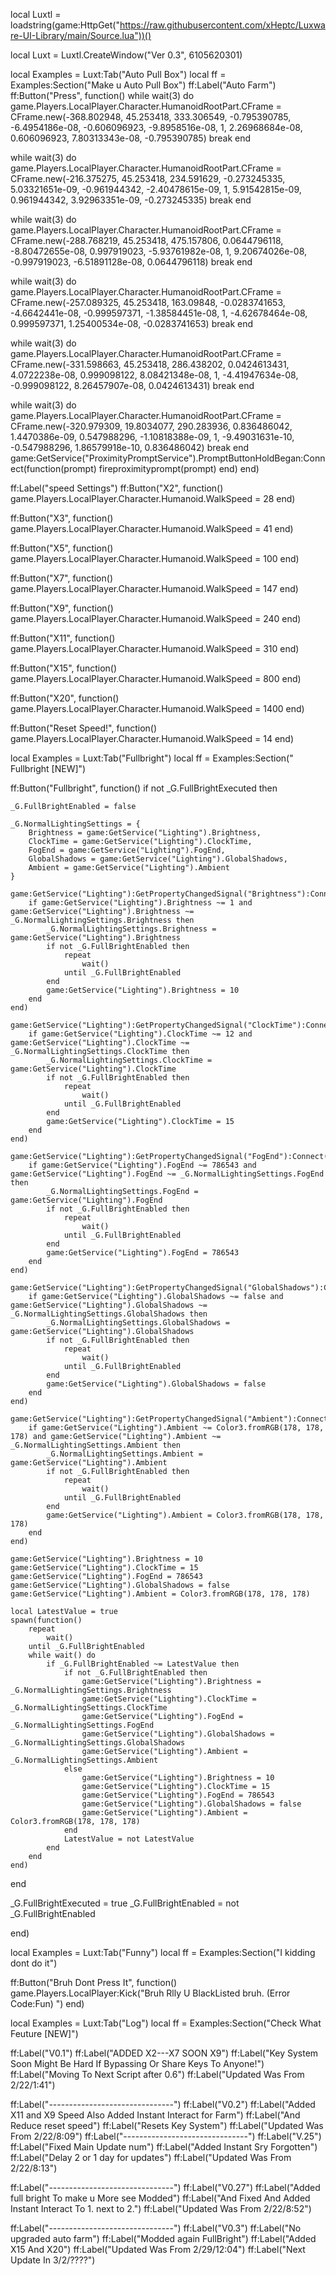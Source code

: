 local Luxtl = loadstring(game:HttpGet("https://raw.githubusercontent.com/xHeptc/Luxware-UI-Library/main/Source.lua"))() 
  
local Luxt = Luxtl.CreateWindow("Ver 0.3", 6105620301)    

local Examples = Luxt:Tab("Auto Pull Box") 
local ff = Examples:Section("Make u Auto Pull Box") 
ff:Label("Auto Farm")
ff:Button("Press", function()
    while wait(3) do
game.Players.LocalPlayer.Character.HumanoidRootPart.CFrame = CFrame.new(-368.802948, 45.253418, 333.306549, -0.795390785, -6.4954186e-08, -0.606096923, -9.8958516e-08, 1, 2.26968684e-08, 0.606096923, 7.80313343e-08, -0.795390785)
    break
end


while wait(3) do
game.Players.LocalPlayer.Character.HumanoidRootPart.CFrame = CFrame.new(-216.375275, 45.253418, 234.591629, -0.273245335, 5.03321651e-09, -0.961944342, -2.40478615e-09, 1, 5.91542815e-09, 0.961944342, 3.92963351e-09, -0.273245335)
     break
end

while wait(3) do
game.Players.LocalPlayer.Character.HumanoidRootPart.CFrame = CFrame.new(-288.768219, 45.253418, 475.157806, 0.0644796118, -8.80472655e-08, 0.997919023, -5.93761982e-08, 1, 9.20674026e-08, -0.997919023, -6.51891128e-08, 0.0644796118)
     break
end

while wait(3) do
game.Players.LocalPlayer.Character.HumanoidRootPart.CFrame = CFrame.new(-257.089325, 45.253418, 163.09848, -0.0283741653, -4.6642441e-08, -0.999597371, -1.38584451e-08, 1, -4.62678464e-08, 0.999597371, 1.25400534e-08, -0.0283741653)
     break
end

while wait(3) do
game.Players.LocalPlayer.Character.HumanoidRootPart.CFrame = CFrame.new(-331.598663, 45.253418, 286.438202, 0.0424613431, 4.0722238e-08, 0.999098122, 8.08421348e-08, 1, -4.41947634e-08, -0.999098122, 8.26457907e-08, 0.0424613431)
     break
end


while wait(3) do
game.Players.LocalPlayer.Character.HumanoidRootPart.CFrame = CFrame.new(-320.979309, 19.8034077, 290.283936, 0.836486042, 1.4470386e-09, 0.547988296, -1.10818388e-09, 1, -9.49031631e-10, -0.547988296, 1.86579918e-10, 0.836486042)
     break
end
game:GetService("ProximityPromptService").PromptButtonHoldBegan:Connect(function(prompt)
  fireproximityprompt(prompt)
end)
end)

ff:Label("speed Settings")
ff:Button("X2", function()
game.Players.LocalPlayer.Character.Humanoid.WalkSpeed = 28
end)

ff:Button("X3", function()
game.Players.LocalPlayer.Character.Humanoid.WalkSpeed = 41
end)

ff:Button("X5", function()
game.Players.LocalPlayer.Character.Humanoid.WalkSpeed = 100
end)

ff:Button("X7", function()
game.Players.LocalPlayer.Character.Humanoid.WalkSpeed = 147
end)

ff:Button("X9", function()
game.Players.LocalPlayer.Character.Humanoid.WalkSpeed = 240
end)

ff:Button("X11", function()
game.Players.LocalPlayer.Character.Humanoid.WalkSpeed = 310
end)

ff:Button("X15", function()
game.Players.LocalPlayer.Character.Humanoid.WalkSpeed = 800
end)

ff:Button("X20", function()
game.Players.LocalPlayer.Character.Humanoid.WalkSpeed = 1400
end)



ff:Button("Reset Speed!", function()
game.Players.LocalPlayer.Character.Humanoid.WalkSpeed = 14
end)

 
local Examples = Luxt:Tab("Fullbright")
local ff = Examples:Section(" Fullbright [NEW]") 

ff:Button("Fullbright", function()
if not _G.FullBrightExecuted then

	_G.FullBrightEnabled = false

	_G.NormalLightingSettings = {
		Brightness = game:GetService("Lighting").Brightness,
		ClockTime = game:GetService("Lighting").ClockTime,
		FogEnd = game:GetService("Lighting").FogEnd,
		GlobalShadows = game:GetService("Lighting").GlobalShadows,
		Ambient = game:GetService("Lighting").Ambient
	}

	game:GetService("Lighting"):GetPropertyChangedSignal("Brightness"):Connect(function()
		if game:GetService("Lighting").Brightness ~= 1 and game:GetService("Lighting").Brightness ~= _G.NormalLightingSettings.Brightness then
			_G.NormalLightingSettings.Brightness = game:GetService("Lighting").Brightness
			if not _G.FullBrightEnabled then
				repeat
					wait()
				until _G.FullBrightEnabled
			end
			game:GetService("Lighting").Brightness = 10
		end
	end)

	game:GetService("Lighting"):GetPropertyChangedSignal("ClockTime"):Connect(function()
		if game:GetService("Lighting").ClockTime ~= 12 and game:GetService("Lighting").ClockTime ~= _G.NormalLightingSettings.ClockTime then
			_G.NormalLightingSettings.ClockTime = game:GetService("Lighting").ClockTime
			if not _G.FullBrightEnabled then
				repeat
					wait()
				until _G.FullBrightEnabled
			end
			game:GetService("Lighting").ClockTime = 15
		end
	end)

	game:GetService("Lighting"):GetPropertyChangedSignal("FogEnd"):Connect(function()
		if game:GetService("Lighting").FogEnd ~= 786543 and game:GetService("Lighting").FogEnd ~= _G.NormalLightingSettings.FogEnd then
			_G.NormalLightingSettings.FogEnd = game:GetService("Lighting").FogEnd
			if not _G.FullBrightEnabled then
				repeat
					wait()
				until _G.FullBrightEnabled
			end
			game:GetService("Lighting").FogEnd = 786543
		end
	end)

	game:GetService("Lighting"):GetPropertyChangedSignal("GlobalShadows"):Connect(function()
		if game:GetService("Lighting").GlobalShadows ~= false and game:GetService("Lighting").GlobalShadows ~= _G.NormalLightingSettings.GlobalShadows then
			_G.NormalLightingSettings.GlobalShadows = game:GetService("Lighting").GlobalShadows
			if not _G.FullBrightEnabled then
				repeat
					wait()
				until _G.FullBrightEnabled
			end
			game:GetService("Lighting").GlobalShadows = false
		end
	end)

	game:GetService("Lighting"):GetPropertyChangedSignal("Ambient"):Connect(function()
		if game:GetService("Lighting").Ambient ~= Color3.fromRGB(178, 178, 178) and game:GetService("Lighting").Ambient ~= _G.NormalLightingSettings.Ambient then
			_G.NormalLightingSettings.Ambient = game:GetService("Lighting").Ambient
			if not _G.FullBrightEnabled then
				repeat
					wait()
				until _G.FullBrightEnabled
			end
			game:GetService("Lighting").Ambient = Color3.fromRGB(178, 178, 178)
		end
	end)

	game:GetService("Lighting").Brightness = 10
	game:GetService("Lighting").ClockTime = 15
	game:GetService("Lighting").FogEnd = 786543
	game:GetService("Lighting").GlobalShadows = false
	game:GetService("Lighting").Ambient = Color3.fromRGB(178, 178, 178)

	local LatestValue = true
	spawn(function()
		repeat
			wait()
		until _G.FullBrightEnabled
		while wait() do
			if _G.FullBrightEnabled ~= LatestValue then
				if not _G.FullBrightEnabled then
					game:GetService("Lighting").Brightness = _G.NormalLightingSettings.Brightness
					game:GetService("Lighting").ClockTime = _G.NormalLightingSettings.ClockTime
					game:GetService("Lighting").FogEnd = _G.NormalLightingSettings.FogEnd
					game:GetService("Lighting").GlobalShadows = _G.NormalLightingSettings.GlobalShadows
					game:GetService("Lighting").Ambient = _G.NormalLightingSettings.Ambient
				else
					game:GetService("Lighting").Brightness = 10
					game:GetService("Lighting").ClockTime = 15
					game:GetService("Lighting").FogEnd = 786543
					game:GetService("Lighting").GlobalShadows = false
					game:GetService("Lighting").Ambient = Color3.fromRGB(178, 178, 178)
				end
				LatestValue = not LatestValue
			end
		end
	end)
end

_G.FullBrightExecuted = true
_G.FullBrightEnabled = not _G.FullBrightEnabled

end) 

local Examples = Luxt:Tab("Funny")
local ff = Examples:Section("I kidding dont do it") 

ff:Button("Bruh Dont Press It", function()
   game.Players.LocalPlayer:Kick("Bruh Rlly U BlackListed bruh. (Error Code:Fun) ")
end)


local Examples = Luxt:Tab("Log")
local ff = Examples:Section("Check What Feuture [NEW]") 

ff:Label("V0.1")
ff:Label("ADDED X2---X7 SOON X9")
ff:Label("Key System Soon Might Be Hard If Bypassing Or Share Keys To Anyone!")
ff:Label("Moving To Next Script after 0.6")
ff:Label("Updated Was From 2/22/1:41")

ff:Label("-------------------------------")
ff:Label("V0.2")
ff:Label("Added X11 and X9 Speed Also Added Instant Interact for Farm")
ff:Label("And Reduce reset speed")
ff:Label("Resets Key System")
ff:Label("Updated Was From 2/22/8:09")
ff:Label("-------------------------------")
ff:Label("V.25")
ff:Label("Fixed Main Update num")
ff:Label("Added  Instant Sry Forgotten")
ff:Label("Delay 2 or 1 day for updates")
ff:Label("Updated Was From 2/22/8:13")

ff:Label("-------------------------------")
ff:Label("V0.27")
ff:Label("Added full bright To make u More see Modded")
ff:Label("And Fixed And Added Instant Interact To 1. next to 2.")
ff:Label("Updated Was From 2/22/8:52")

ff:Label("-------------------------------")
ff:Label("V0.3")
ff:Label("No upgraded auto farm")
ff:Label("Modded again FullBright")
ff:Label("Added X15 And X20")
ff:Label("Updated Was From 2/29/12:04")
ff:Label("Next Update In 3/2/????")
